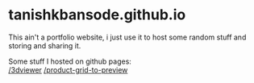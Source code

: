 # tanishkbansode.github.io
This ain't a portfolio website, i just use it to host some random stuff and storing and sharing it.

Some stuff I hosted on github pages:
<br>
[/3dviewer](https://tanishkbansode.github.io/3dviewer/)
[/product-grid-to-preview](https://tanishkbansode.github.io/product-grid-to-preview/)

